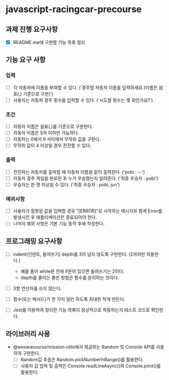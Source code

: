 # javascript-racingcar-precourse

## 과제 진행 요구사항

- [x] README.me에 구현할 기능 목록 정리

## 기능 요구 사항

### 입력

- [ ] 각 자동차에 이름을 부여할 수 있다. ('경주할 자동차 이름을 입력하세요.(이름은 쉼표(,) 기준으로 구분)')
- [ ] 사용자는 자동차 경주 횟수를 입력할 수 있다. ('시도할 횟수는 몇 회인가요?')

### 조건

- [ ] 자동차 이름은 쉼표(,)를 기준으로 구분한다.
- [ ] 자동차 이름은 5자 이하만 가능하다.
- [ ] 자동차는 0에서 9 사이에서 무작위 값을 구한다.
- [ ] 무작위 값이 4 이상일 경우 전진할 수 있다.

### 출력

- [ ] 전진하는 자동차를 출력할 때 자동차 이름을 같이 출력한다. ('pobi : --')
- [ ] 자동차 경주 게임을 완료한 후 누가 우승했는지 알려준다. ('최종 우승자 : pobi')
- [ ] 우승자는 한 명 이상일 수 있다. ('최종 우승자 : pobi, jun')

### 예외사항

- [ ] 사용자가 잘못된 값을 입력할 경우 "[ERROR]"로 시작하는 메시지와 함게 Error를 발생시킨 후 애플리케이션은 종료되어야 한다.
- [ ] 나머지 예외 사항은 기본 기능 동작 후에 작성한다.

## 프로그래밍 요구사항

- [ ] indent(인덴트, 들여쓰기) depth를 3이 넘지 않도록 구현한다. (2까지만 허용한다.)

  - 예를 들어 while문 안에 if문이 있으면 들여쓰기는 2이다.
  - depth를 줄이는 좋은 방법은 함수를 분리하는 것이다.

- [ ] 3항 연산자를 쓰지 않는다.
- [ ] 함수(또는 메서드)가 한 가지 일만 하도록 최대한 작게 만든다.
- [ ] Jest를 이용하여 정리한 기능 목록이 정상적으로 작동하는지 테스트 코드로 확인한다.

## 라이브러리 사용

- @woowacourse/mission-utils에서 제공하는 Random 및 Console API를 사용하여 구현한다.
  - [ ] Random값 추출은 Random.pickNumberInRange()를 활용한다.
  - [ ] 사용자 값 입력 및 출력은 Console.readLineAsync()와 Console.print()를 활용한다.
